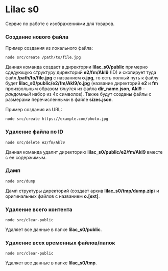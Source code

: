 # Lilac s0

Сервис по работе с изображениями для товаров.

### Создание нового файла

Пример создания из локального файла:

    node src/create /path/to/file.jpg

Данная команда создаст в директории **lilac_s0/public** примерно сдедующую структуру директорий **e2/fm/Akl9** (ID) и скопирует туда файл **/path/to/file.jpg** с названием **o.jpg**, то есть полный путь к файлу будет **lilac_s0/public/e2/fm/Akl9/o.jpg** (название директорий **e2** и **fm** произвольным образом _тянутся_ из файла **dir_name.json**, **Akl9** - _рандомный_ набор из 4х символов). Также будут созданы файлы с размерами перечисленными в файле **sizes.json**.

Пример создания из URL:

    node src/create https://example.com/photo.jpg

### Удаление файла по ID

    node src/delete e2/fm/Akl9

Данная команда удалит директорию **lilac_s0/public/e2/fm/Akl9** вместе с ее содержимым.

### Дамп

    node src/dump

Дамп структуры директорий (создает архив **lilac_s0/tmp/dump.zip**) и оригинальных файлов с названием **o.[ext]**.

### Удаление всего контента

    node src/clear-public

Удаляет все данные в папке **lilac_s0/public**.

### Удаление всех временных файлов/папок

    node src/clear-public

Удаляет все данные в папке **lilac_s0/tmp**.
